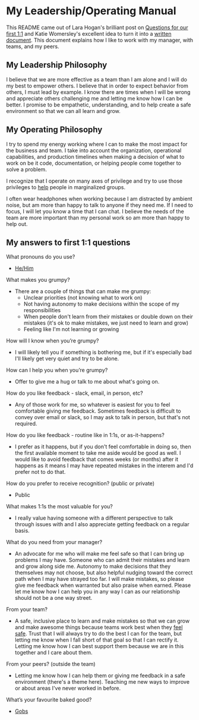 # My Leadership/Operating Manual

This README came out of Lara Hogan's brilliant post on [Questions for our first 1:1](http://larahogan.me/blog/first-one-on-one-questions/) and Katie Womersley's excellent idea to turn it into a [written document](https://medium.com/@kawomersley/why-and-how-to-share-your-manager-readme-plus-heres-mine-8a4fe188ee1b). This document explains how I like to work with my manager, with teams, and my peers.

## My Leadership Philosophy
I believe that we are more effective as a team than I am alone and I will do my best to empower others.
I believe that in order to expect behavior from others, I must lead by example.
I know there are times when I will be wrong and appreciate others challenging me and letting me know how I can be better.
I promise to be empathetic, understanding, and to help create a safe environment so that we can all learn and grow.

## My Operating Philosophy
I try to spend my energy working where I can to make the most impact for the business and team. I take into account the organization, operational capabilities, and production timelines when making a decision of what to work on be it code, documentation, or helping people come together to solve a problem.

I recognize that I operate on many axes of privilege and try to use those privileges to [help](https://www.teenvogue.com/story/how-to-tell-if-youre-being-a-good-ally) people in marginalized groups.

I often wear headphones when working because I am distracted by ambient noise, but am more than happy to talk to anyone if they need me. If I need to focus, I will let you know a time that I can chat. I believe the needs of the team are more important than my personal work so am more than happy to help out.

## My answers to first 1:1 questions
What pronouns do you use?

- [He/Him](https://pronoun.is/)

What makes you grumpy?

- There are a couple of things that can make me grumpy:
  - Unclear priorities (not knowing what to work on)
  - Not having autonomy to make decisions within the scope of my responsibilities
  - When people don't learn from their mistakes or double down on their mistakes (it's ok to make mistakes, we just need to learn and grow)
  - Feeling like I'm not learning or growing

How will I know when you’re grumpy?

- I will likely tell you if something is bothering me, but if it's especially bad I'll likely get very quiet and try to be alone.

How can I help you when you’re grumpy?

- Offer to give me a hug or talk to me about what's going on.

How do you like feedback - slack, email, in person, etc?

- Any of those work for me, so whatever is easiest for you to feel comfortable giving me feedback. Sometimes feedback is difficult to convey over email or slack, so I may ask to talk in person, but that's not required.

How do you like feedback - routine like in 1:1s, or as-it-happens?

- I prefer as it happens, but if you don't feel comfortable in doing so, then the first available moment to take me aside would be good as well. I would like to avoid feedback that comes weeks (or months) after it happens as it means I may have repeated mistakes in the interem and I'd prefer not to do that.

How do you prefer to receive recognition? (public or private)

- Public

What makes 1:1s the most valuable for you?

- I really value having someone with a different perspective to talk through issues with and I also appreciate getting feedback on a regular basis.

What do you need from your manager?

- An advocate for me who will make me feel safe so that I can bring up problems I may have. Someone who can admit their mistakes and learn and grow along side me. Autonomy to make decisions that they themselves may not choose, but also helpful nudging toward the correct path when I may have strayed too far. I will make mistakes, so please give me feedback when warranted but also praise when earned. Please let me know how I can help you in any way I can as our relationship should not be a one way street.

From your team?

- A safe, inclusive place to learn and make mistakes so that we can grow and make awesome things because teams work best when they [feel safe](https://rework.withgoogle.com/guides/understanding-team-effectiveness/steps/introduction/). Trust that I will always try to do the best I can for the team, but letting me know when I fall short of that goal so that I can rectify it. Letting me know how I can best support them because we are in this together and I care about them.

From your peers? (outside the team)

- Letting me know how I can help them or giving me feedback in a safe environment (there's a theme here). Teaching me new ways to improve or about areas I've never worked in before.

What’s your favourite baked good?

- [Gobs](https://www.browneyedbaker.com/gobs-whoopie-pies-recipe/)
